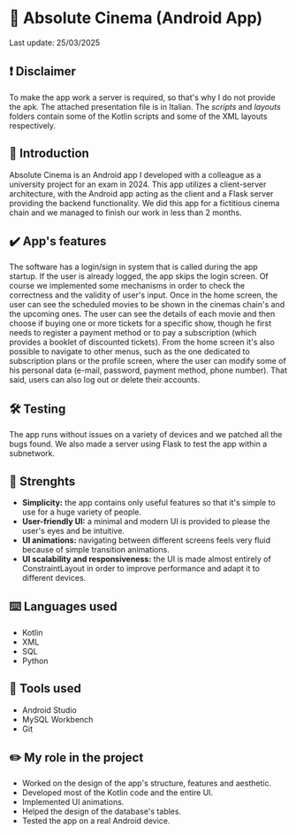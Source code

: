 # 📱 Absolute Cinema (Android App)
Last update: 25/03/2025
## ❗ Disclaimer
To make the app work a server is required, so that's why I do not provide the apk. The attached presentation file is in Italian. The *scripts* and *layouts* folders contain some of the Kotlin scripts and some of the XML layouts respectively.
## 📄 Introduction
Absolute Cinema is an Android app I developed with a colleague as a university project for an exam in 2024. This app utilizes a client-server architecture, with the Android app acting as the client and a Flask server providing the backend functionality. 
We did this app for a fictitious cinema chain and we managed to finish our work in less than 2 months.
## ✔️ App's features
The software has a login/sign in system that is called during the app startup. If the user is already logged, the app skips the login screen. Of course we implemented some mechanisms in order to check the correctness and the validity
of user's input. Once in the home screen, the user can see the scheduled movies to be shown in the cinemas chain's and the upcoming ones. The user can see the details of each movie and then choose if buying one or more tickets for a specific show, 
though he first needs to register a payment method or to pay a subscription (which provides a booklet of discounted tickets). From the home screen it's also possible to navigate to other menus, such as the one dedicated to subscription plans or the
profile screen, where the user can modify some of his personal data (e-mail, password, payment method, phone number). That said, users can also log out or delete their accounts. 
## 🛠️ Testing
The app runs without issues on a variety of devices and we patched all the bugs found. We also made a server using Flask to test the app within a subnetwork.
## 💪 Strenghts
- **Simplicity:** the app contains only useful features so that it's simple to use for a huge variety of people.
- **User-friendly UI:** a minimal and modern UI is provided to please the user's eyes and be intuitive.
- **UI animations:** navigating between different screens feels very fluid because of simple transition animations.
- **UI scalability and responsiveness:** the UI is made almost entirely of ConstraintLayout in order to improve performance and adapt it to different devices.
## ⌨️ Languages used
- Kotlin
- XML
- SQL
- Python
## 🔧 Tools used
- Android Studio
- MySQL Workbench
- Git
## ✏️ My role in the project
- Worked on the design of the app's structure, features and aesthetic.
- Developed most of the Kotlin code and the entire UI.
- Implemented UI animations.
- Helped the design of the database's tables.
- Tested the app on a real Android device.
